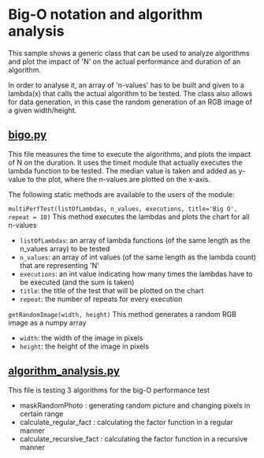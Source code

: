 # Big-O notation and algorithm analysis
This sample shows a generic class that can be used to analyze algorithms and plot the impact of 'N' on the actual performance and duration of an algorithm.

In order to analyse it, an array of 'n-values' has to be built and given to a lambda(x) that calls the actual algorithm to be tested.  The class also allows for data generation, in this case the random generation of an RGB image of a given width/height.

## [bigo.py](../src/03-big-o-notation/bigo.py)

This file measures the time to execute the algorithms, and plots the impact of N on the duration.  It uses the timeit module that actually executes the lambda function to be tested.  The median value is taken and added as y-value to the plot, where the n-values are plotted on the x-axis.

The following static methods are available to the users of the module:

`multiPerfTest(listOfLambdas, n_values, executions, title='Big O', repeat = 10)`
This method executes the lambdas and plots the chart for all n-values

- `listOfLambdas`: an array of lambda functions (of the same length as the n_values array) to be tested
- `n_values`: an array of int values (of the same length as the lambda count) that are representing 'N' 
- `executions`: an int value indicating how many times the lambdas have to be executed (and the sum is taken)
- `title`: the title of the test that will be plotted on the chart
- `repeat`: the number of repeats for every execution

`getRandomImage(width, height)`
This method generates a random RGB image as a numpy array

- `width`: the width of the image in pixels
- `height`: the height of the image in pixels

## [algorithm_analysis.py](../src/03-big-o-notation/algorithm_analysis.py)

This file is testing 3 algorithms for the big-O performance test

- maskRandomPhoto : generating random picture and changing pixels in certain range
- calculate_regular_fact : calculating the factor function in a regular manner
- calculate_recursive_fact : calculating the factor function in a recursive manner